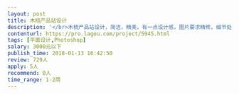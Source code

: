 ```yaml
---                
layout: post       
title: 木梳产品站设计           
description: '</br>木梳产品站设计，简洁，精美，有一点设计感，图片要求精修，细节处理到位。</br>希望能在下周内完成，一共16个APP屏。</br>'     
contenturl: https://pro.lagou.com/project/5945.html      
tags: [平面设计,Photoshop]            
salary: 3000元以下          
publish_time: 2018-01-13 16:42:50         
review: 729人                   
apply: 5人                   
recommend: 0人                   
time_range: 1-2周              
---                 
```

